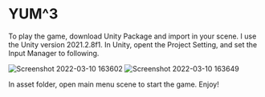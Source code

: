 # YUM^3

To play the game, download Unity Package and import in your scene. I use the Unity version 2021.2.8f1.
In Unity, opent the Project Setting, and set the Input Manager to following.

![Screenshot 2022-03-10 163602](https://user-images.githubusercontent.com/43830622/157758946-304cf304-2ba4-4aa0-9a32-3c65becfa450.jpg)
![Screenshot 2022-03-10 163649](https://user-images.githubusercontent.com/43830622/157758941-bc1c34c0-1ad3-49ca-9b5a-f8f4cbb9066a.jpg)

In asset folder, open main menu scene to start the game.
Enjoy!
